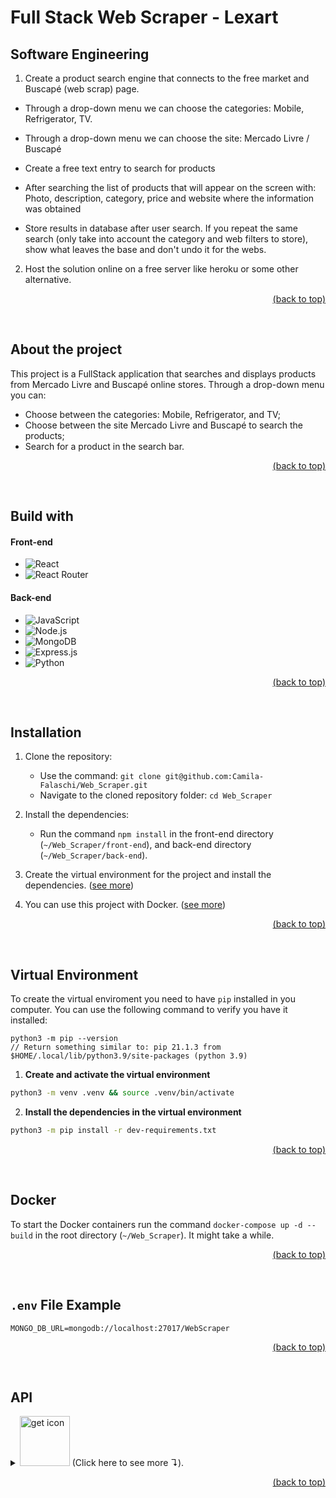 # Full Stack Web Scraper - Lexart

## Software Engineering

1. Create a product search engine that connects to the free market and Buscapé (web scrap) page.

- Through a drop-down menu we can choose the categories: Mobile, Refrigerator, TV.

- Through a drop-down menu we can choose the site: Mercado Livre / Buscapé

- Create a free text entry to search for products

- After searching the list of products that will appear on the screen with: Photo, description, category, price and website where the information was obtained

- Store results in database after user search. If you repeat the same search (only take into account the category and web filters to store), show what leaves the base and don't undo it for the webs.

2. Host the solution online on a free server like heroku or some other alternative. 

<p align="right"><a href="#full-stack-web-scraper---lexart">(back to top)</a></p>


<br/>


## About the project
This project is a FullStack application that searches and displays products from Mercado Livre and Buscapé online stores.
Through a drop-down menu you can:
- Choose between the categories: Mobile, Refrigerator, and TV;
- Choose between the site Mercado Livre and Buscapé to search the products;
- Search for a product in the search bar.

<p align="right"><a href="#full-stack-web-scraper---lexart">(back to top)</a></p>


<br/>


## Build with
#### Front-end
- ![React](https://img.shields.io/badge/React-20232A?style=for-the-badge&logo=react&logoColor=61DAFB)
- ![React Router](https://img.shields.io/badge/React_Router-CA4245?style=for-the-badge&logo=react-router&logoColor=white)


#### Back-end
- ![JavaScript](https://img.shields.io/badge/javascript-%23323330.svg?style=for-the-badge&logo=javascript&logoColor=%23F7DF1E)
- ![Node.js](https://img.shields.io/badge/Node.js-43853D?style=for-the-badge&logo=node.js&logoColor=white)
- ![MongoDB](https://img.shields.io/badge/MongoDB-%234ea94b.svg?style=for-the-badge&logo=mongodb&logoColor=white)
- ![Express.js](https://img.shields.io/badge/Express.js-404D59?style=for-the-badge)
- ![Python](https://img.shields.io/badge/python-3670A0?style=for-the-badge&logo=python&logoColor=ffdd54)

<p align="right"><a href="#full-stack-web-scraper---lexart">(back to top)</a></p>


<br/>


## Installation
1. Clone the repository:
   - Use the command: `git clone git@github.com:Camila-Falaschi/Web_Scraper.git`
   - Navigate to the cloned repository folder: `cd Web_Scraper`

2. Install the dependencies:
   - Run the command `npm install` in the front-end directory (`~/Web_Scraper/front-end`), and back-end directory (`~/Web_Scraper/back-end`).

3. Create the virtual environment for the project and install the dependencies. ([see more](#virtual-environment))

4. You can use this project with Docker. ([see more](#docker))

<p align="right"><a href="#full-stack-web-scraper---lexart">(back to top)</a></p>


<br/>


## Virtual Environment
To create the virtual enviroment you need to have `pip` installed in you computer. You can use the following command to verify you have it installed:
```
python3 -m pip --version
// Return something similar to: pip 21.1.3 from $HOME/.local/lib/python3.9/site-packages (python 3.9)
```

1. **Create and activate the virtual environment**
```bash
python3 -m venv .venv && source .venv/bin/activate
```
2. **Install the dependencies in the virtual environment**
```bash
python3 -m pip install -r dev-requirements.txt
```

<p align="right"><a href="#full-stack-web-scraper---lexart">(back to top)</a></p>


<br/>


## Docker
To start the Docker containers run the command `docker-compose up -d --build` in the root directory (`~/Web_Scraper`). It might take a while.

<p align="right"><a href="#full-stack-web-scraper---lexart">(back to top)</a></p>


<br/>


## `.env` File Example
```
MONGO_DB_URL=mongodb://localhost:27017/WebScraper
```

<p align="right"><a href="#full-stack-web-scraper---lexart">(back to top)</a></p>


<br/>


## API
<details>
  <summary>
    <img src="https://user-images.githubusercontent.com/102390423/229258187-e98c5da1-2ec0-44be-9598-03f84a042d17.png" alt="get icon" width="80">
    (Click here to see more ↴).
  </summary><br>
  
  **Parameters Example Values**
  ```
  {
    "category": "mobile",
    "website": "Buscape"
  }
  ```

  
  <br />


  **Responses**
  
  Status: 200 OK
  ```
    [
        {
            'img': 'https://i.zst.com.br/thumbs/45/17/34/-747048218.jpg',
            'name': 'Smartphone Xiaomi Redmi Note 12 Pro 5G 256GB Câmera Tripla',
            'price': 'R$ 4.391,10'
        }, 
        {
            'img': 'https://i.zst.com.br/thumbs/45/17/34/-747048218.jpg',
            'name': 'Smartphone Samsung Galaxy A54 5G SM-A546E 8GB RAM 128GB Câmera Tripla',
            'price': 'R$ 4.391,10'
        },
        ...
    ]
  ```
  
  Status: 400 Bad Request
  ```
  {
    "message": "Invalid empty fields"
  }
  ```
  ```
  {
    "message": "Invalid fields"
  }
  ```
  
  Status: 404 Not Found
  ```
  {
    "message": "Products not found"
  }
  ```
</details>

<p align="right"><a href="#full-stack-web-scraper---lexart">(back to top)</a></p>
